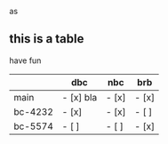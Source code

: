 as
## this is a table

have fun

|         | dbc   | nbc   | brb   |
|---------|-------|-------|-------|
| main    | - [x] bla | - [x] | - [x] |
| bc-4232 | - [x] | - [x] | - [ ] |
| bc-5574 | - [ ] | - [ ] | - [x] |
